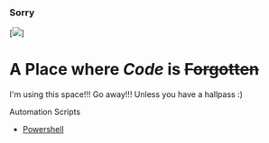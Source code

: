 ### Sorry
[![](https://media.tenor.co/images/10b3fa6b9461a4fa5818c0fa4d018205/raw)]
# A **Place** where *Code* is ~~Forgotten~~

I'm using this space!!! Go away!!! Unless you have a hallpass :)

Automation Scripts
- [Powershell](/powershell)

